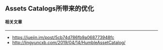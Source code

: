 ## Assets Catalogs所带来的优化





#### 相关文章

-----

- https://juejin.im/post/5cb74d786fb9a068773948fc
- http://lingyuncxb.com/2019/04/14/HumbleAssetCatalog/